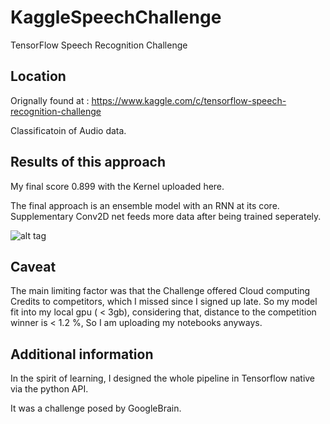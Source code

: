 # KaggleSpeechChallenge
TensorFlow Speech Recognition Challenge

## Location
Orignally found at :
https://www.kaggle.com/c/tensorflow-speech-recognition-challenge

Classificatoin of Audio data.

## Results of this approach
My final score 0.899 with the Kernel uploaded here.

The final approach is an ensemble model with an RNN at its core. Supplementary Conv2D net feeds more data after being trained seperately.

![alt tag](http://ernstthuer.eu/tensorboard_RNN.png "Graph")

## Caveat
The main limiting factor was that the Challenge offered Cloud computing Credits to competitors, which I missed since I signed up late. So my model fit into my local gpu ( < 3gb),  considering that, distance to the competition winner is < 1.2 %, So I am uploading my notebooks anyways.


## Additional information
In the spirit of learning, I designed the whole pipeline in Tensorflow native via the python API.

It was a challenge posed by GoogleBrain.


